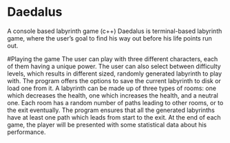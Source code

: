 # Daedalus
A console based labyrinth game (c++)
Daedalus is terminal-based labyrinth game, where the user’s goal to find his way out before his life points run out. 

#Playing the game
The user can play with three different characters, each of them having a unique power. The user can also select between difficulty levels, which results in different sized, randomly generated labyrinth to play with. The program offers the options to save the current labyrinth to disk or load one from it. A labyrinth can be made up of three types of rooms: one which decreases the health, one which increases the health, and a neutral one. Each room has a random number of paths leading to other rooms, or to the exit eventually. The program ensures that all the generated labyrinths have at least one path which leads from start to the exit. At the end of each game, the player will be presented with some statistical data about his performance.
